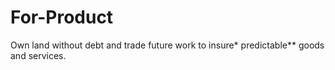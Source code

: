 # For-Product
Own land without debt and trade future work to insure* predictable** goods and services.
